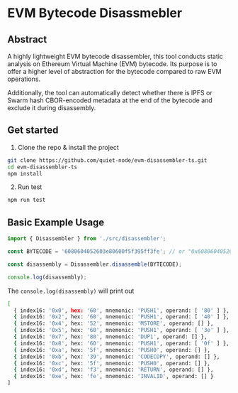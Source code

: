 # EVM Bytecode Disassmebler

## Abstract

A highly lightweight EVM bytecode disassembler, this tool conducts static analysis on Ethereum Virtual Machine (EVM) bytecode. Its purpose is to offer a higher level of abstraction for the bytecode compared to raw EVM operations.

Additionally, the tool can automatically detect whether there is IPFS or Swarm hash CBOR-encoded metadata at the end of the bytecode and exclude it during disassembly.

## Get started

1. Clone the repo & install the project

```bash
git clone https://github.com/quiet-node/evm-disassembler-ts.git
cd evm-disassembler-ts
npm install
```

2. Run test

```bash
npm run test
```

## Basic Example Usage

```typescript
import { Disassembler } from './src/disassembler';

const BYTECODE = '6080604052603e80600f5f395ff3fe'; // or "0x6080604052603e80600f5f395ff3fe";

const disassembly = Disassembler.disassemble(BYTECODE);

console.log(disassembly);
```

The `console.log(disassembly)` will print out

```bash
[
  { index16: '0x0', hex: '60', mnemonic: 'PUSH1', operand: [ '80' ] },
  { index16: '0x2', hex: '60', mnemonic: 'PUSH1', operand: [ '40' ] },
  { index16: '0x4', hex: '52', mnemonic: 'MSTORE', operand: [] },
  { index16: '0x5', hex: '60', mnemonic: 'PUSH1', operand: [ '3e' ] },
  { index16: '0x7', hex: '80', mnemonic: 'DUP1', operand: [] },
  { index16: '0x8', hex: '60', mnemonic: 'PUSH1', operand: [ '0f' ] },
  { index16: '0xa', hex: '5f', mnemonic: 'PUSH0', operand: [] },
  { index16: '0xb', hex: '39', mnemonic: 'CODECOPY', operand: [] },
  { index16: '0xc', hex: '5f', mnemonic: 'PUSH0', operand: [] },
  { index16: '0xd', hex: 'f3', mnemonic: 'RETURN', operand: [] },
  { index16: '0xe', hex: 'fe', mnemonic: 'INVALID', operand: [] }
]
```
